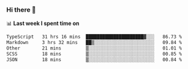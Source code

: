 ### Hi there 👋

<!--
**DBvc/DBvc** is a ✨ _special_ ✨ repository because its `README.md` (this file) appears on your GitHub profile.

Here are some ideas to get you started:

- 🔭 I’m currently working on ...
- 🌱 I’m currently learning ...
- 👯 I’m looking to collaborate on ...
- 🤔 I’m looking for help with ...
- 💬 Ask me about ...
- 📫 How to reach me: ...
- 😄 Pronouns: ...
- ⚡ Fun fact: ...
-->

📊 **Last week I spent time on**
<!--START_SECTION:waka-->

```txt
TypeScript   31 hrs 16 mins  █████████████████████▓░░░   86.73 %
Markdown     3 hrs 32 mins   ██▒░░░░░░░░░░░░░░░░░░░░░░   09.84 %
Other        21 mins         ▒░░░░░░░░░░░░░░░░░░░░░░░░   01.01 %
SCSS         18 mins         ▒░░░░░░░░░░░░░░░░░░░░░░░░   00.85 %
JSON         18 mins         ▒░░░░░░░░░░░░░░░░░░░░░░░░   00.84 %
```

<!--END_SECTION:waka-->
